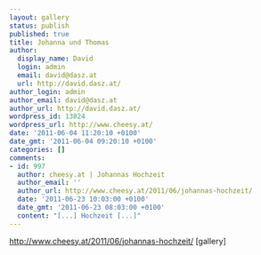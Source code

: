 ```yaml
---
layout: gallery
status: publish
published: true
title: Johanna und Thomas
author:
  display_name: David
  login: admin
  email: david@dasz.at
  url: http://david.dasz.at/
author_login: admin
author_email: david@dasz.at
author_url: http://david.dasz.at/
wordpress_id: 13824
wordpress_url: http://www.cheesy.at/
date: '2011-06-04 11:20:10 +0100'
date_gmt: '2011-06-04 09:20:10 +0100'
categories: []
comments:
- id: 997
  author: cheesy.at | Johannas Hochzeit
  author_email: ''
  author_url: http://www.cheesy.at/2011/06/johannas-hochzeit/
  date: '2011-06-23 10:03:00 +0100'
  date_gmt: '2011-06-23 08:03:00 +0100'
  content: "[...] Hochzeit [...]"
---
```

http://www.cheesy.at/2011/06/johannas-hochzeit/
[gallery]
<!--:-->

